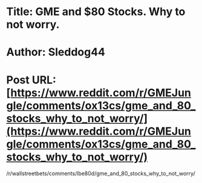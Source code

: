 # Title: GME and $80 Stocks. Why to not worry.
# Author: Sleddog44
# Post URL: [https://www.reddit.com/r/GMEJungle/comments/ox13cs/gme_and_80_stocks_why_to_not_worry/](https://www.reddit.com/r/GMEJungle/comments/ox13cs/gme_and_80_stocks_why_to_not_worry/)


/r/wallstreetbets/comments/lbe80d/gme_and_80_stocks_why_to_not_worry/